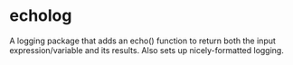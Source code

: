 # echolog
A logging package that adds an echo() function to return both the input expression/variable and its results. Also sets up nicely-formatted logging.
